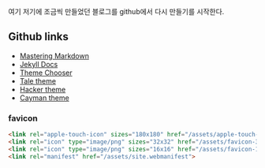 여기 저기에 조금씩 만들었던 블로그를 github에서 다시 만들기를 시작한다.

## Github links
* [Mastering Markdown](https://guides.github.com/features/mastering-markdown/)
* [Jekyll Docs](https://jekyllrb.com/docs/)
* [Theme Chooser](https://help.github.com/en/github/working-with-github-pages/adding-a-theme-to-your-github-pages-site-with-the-theme-chooser)
* [Tale theme](https://github.com/chesterhow/tale)
* [Hacker theme](https://pages-themes.github.io/hacker)
* [Cayman theme](https://github.com/pages-themes/cayman)

### favicon
```html
<link rel="apple-touch-icon" sizes="180x180" href="/assets/apple-touch-icon.png">
<link rel="icon" type="image/png" sizes="32x32" href="/assets/favicon-32x32.png">
<link rel="icon" type="image/png" sizes="16x16" href="/assets/favicon-16x16.png">
<link rel="manifest" href="/assets/site.webmanifest">
```
